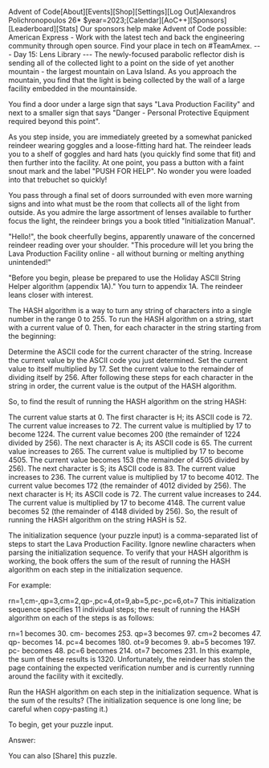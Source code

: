 Advent of Code[About][Events][Shop][Settings][Log Out]Alexandros Polichronopoulos 26*
$year=2023;[Calendar][AoC++][Sponsors][Leaderboard][Stats]
Our sponsors help make Advent of Code possible:
American Express - Work with the latest tech and back the engineering community through open source. Find your place in
tech on #TeamAmex.
--- Day 15: Lens Library ---
The newly-focused parabolic reflector dish is sending all of the collected light to a point on the side of yet another
mountain - the largest mountain on Lava Island. As you approach the mountain, you find that the light is being collected
by the wall of a large facility embedded in the mountainside.

You find a door under a large sign that says "Lava Production Facility" and next to a smaller sign that says "Danger -
Personal Protective Equipment required beyond this point".

As you step inside, you are immediately greeted by a somewhat panicked reindeer wearing goggles and a loose-fitting hard
hat. The reindeer leads you to a shelf of goggles and hard hats (you quickly find some that fit) and then further into
the facility. At one point, you pass a button with a faint snout mark and the label "PUSH FOR HELP". No wonder you were
loaded into that trebuchet so quickly!

You pass through a final set of doors surrounded with even more warning signs and into what must be the room that
collects all of the light from outside. As you admire the large assortment of lenses available to further focus the
light, the reindeer brings you a book titled "Initialization Manual".

"Hello!", the book cheerfully begins, apparently unaware of the concerned reindeer reading over your shoulder. "This
procedure will let you bring the Lava Production Facility online - all without burning or melting anything unintended!"

"Before you begin, please be prepared to use the Holiday ASCII String Helper algorithm (appendix 1A)." You turn to
appendix 1A. The reindeer leans closer with interest.

The HASH algorithm is a way to turn any string of characters into a single number in the range 0 to 255. To run the HASH
algorithm on a string, start with a current value of 0. Then, for each character in the string starting from the
beginning:

Determine the ASCII code for the current character of the string.
Increase the current value by the ASCII code you just determined.
Set the current value to itself multiplied by 17.
Set the current value to the remainder of dividing itself by 256.
After following these steps for each character in the string in order, the current value is the output of the HASH
algorithm.

So, to find the result of running the HASH algorithm on the string HASH:

The current value starts at 0.
The first character is H; its ASCII code is 72.
The current value increases to 72.
The current value is multiplied by 17 to become 1224.
The current value becomes 200 (the remainder of 1224 divided by 256).
The next character is A; its ASCII code is 65.
The current value increases to 265.
The current value is multiplied by 17 to become 4505.
The current value becomes 153 (the remainder of 4505 divided by 256).
The next character is S; its ASCII code is 83.
The current value increases to 236.
The current value is multiplied by 17 to become 4012.
The current value becomes 172 (the remainder of 4012 divided by 256).
The next character is H; its ASCII code is 72.
The current value increases to 244.
The current value is multiplied by 17 to become 4148.
The current value becomes 52 (the remainder of 4148 divided by 256).
So, the result of running the HASH algorithm on the string HASH is 52.

The initialization sequence (your puzzle input) is a comma-separated list of steps to start the Lava Production
Facility. Ignore newline characters when parsing the initialization sequence. To verify that your HASH algorithm is
working, the book offers the sum of the result of running the HASH algorithm on each step in the initialization
sequence.

For example:

rn=1,cm-,qp=3,cm=2,qp-,pc=4,ot=9,ab=5,pc-,pc=6,ot=7
This initialization sequence specifies 11 individual steps; the result of running the HASH algorithm on each of the
steps is as follows:

rn=1 becomes 30.
cm- becomes 253.
qp=3 becomes 97.
cm=2 becomes 47.
qp- becomes 14.
pc=4 becomes 180.
ot=9 becomes 9.
ab=5 becomes 197.
pc- becomes 48.
pc=6 becomes 214.
ot=7 becomes 231.
In this example, the sum of these results is 1320. Unfortunately, the reindeer has stolen the page containing the
expected verification number and is currently running around the facility with it excitedly.

Run the HASH algorithm on each step in the initialization sequence. What is the sum of the results? (The initialization
sequence is one long line; be careful when copy-pasting it.)

To begin, get your puzzle input.

Answer:

You can also [Share] this puzzle.
